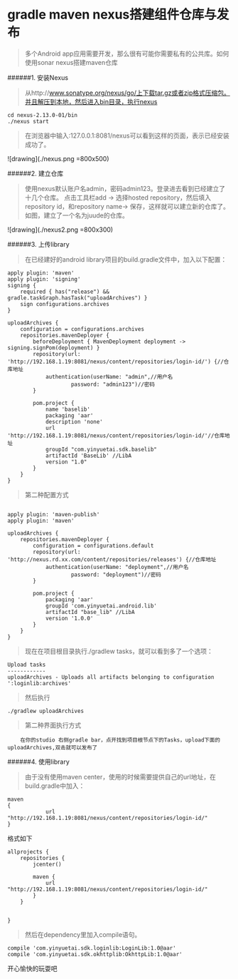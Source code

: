 # gradle maven nexus搭建组件仓库与发布
>多个Android app应用需要开发，那么很有可能你需要私有的公共库。如何使用sonar nexus搭建maven仓库

######1. 安装Nexus
> 从http://www.sonatype.org/nexus/go/上下载tar.gz或者zip格式压缩包。并且解压到本地，然后进入bin目录，执行nexus

```
cd nexus-2.13.0-01/bin
./nexus start
```
> 在浏览器中输入:127.0.0.1:8081/nexus可以看到这样的页面，表示已经安装成功了。

![drawing](./nexus.png =800x500)

######2. 建立仓库
> 使用nexus默认账户名admin，密码admin123。登录进去看到已经建立了十几个仓库。
点击工具栏add -> 选择hosted repository，然后填入repository id，和repository name-> 保存，这样就可以建立新的仓库了。
如图，建立了一个名为juude的仓库。

![drawing](./nexus2.png =800x300)

######3. 上传library
> 在已经建好的android library项目的build.gradle文件中，加入以下配置：


```
apply plugin: 'maven'
apply plugin: 'signing'
signing {
    required { has("release") && gradle.taskGraph.hasTask("uploadArchives") }
    sign configurations.archives
}

uploadArchives {
    configuration = configurations.archives
    repositories.mavenDeployer {
        beforeDeployment { MavenDeployment deployment -> signing.signPom(deployment) }
        repository(url: 'http://192.168.1.19:8081/nexus/content/repositories/login-id/') {//仓库地址
            authentication(userName: "admin",//用户名
                    password: "admin123")//密码
        }

        pom.project {
            name 'baselib'
            packaging 'aar'
            description 'none'
            url 'http://192.168.1.19:8081/nexus/content/repositories/login-id/'//仓库地址
            groupId "com.yinyuetai.sdk.baselib"
            artifactId 'BaseLib' //LibA
            version "1.0"
        }
    }
}
```

> 第二种配置方式

```

apply plugin: 'maven-publish'
apply plugin: 'maven'

uploadArchives {
    repositories.mavenDeployer {
        configuration = configurations.default
        repository(url: 'http://nexus.rd.xx.com/content/repositories/releases') {//仓库地址
            authentication(userName: "deployment",//用户名
                    password: "deployment")//密码
        }

        pom.project {
            packaging 'aar'
            groupId 'com.yinyuetai.android.lib'
            artifactId "base_lib" //LibA
            version '1.0.0'
        }
    }
}
```
> 现在在项目根目录执行./gradlew tasks，就可以看到多了一个选项：

```
Upload tasks
------------
uploadArchives - Uploads all artifacts belonging to configuration ':loginlib:archives'
```
> 然后执行

```
./gradlew uploadArchives
```

> 第二种界面执行方式

```
	在你的studio 右侧gradle bar，点开找到项目根节点下的Tasks，upload下面的uploadArchives,双击就可以发布了
```


######4. 使用library
 
> 由于没有使用maven center，使用的时候需要提供自己的url地址，在build.gradle中加入：

```
maven 
{
            url "http://192.168.1.19:8081/nexus/content/repositories/login-id/"
}
```
格式如下

```
allprojects {
    repositories {
        jcenter()
        
        maven {
            url "http://192.168.1.19:8081/nexus/content/repositories/login-id/"
        }
    }


}
```

> 然后在dependency里加入compile语句。

```
compile 'com.yinyuetai.sdk.loginlib:LoginLib:1.0@aar'
compile 'com.yinyuetai.sdk.okhttplib:OkhttpLib:1.0@aar'
```
开心愉快的玩耍吧
